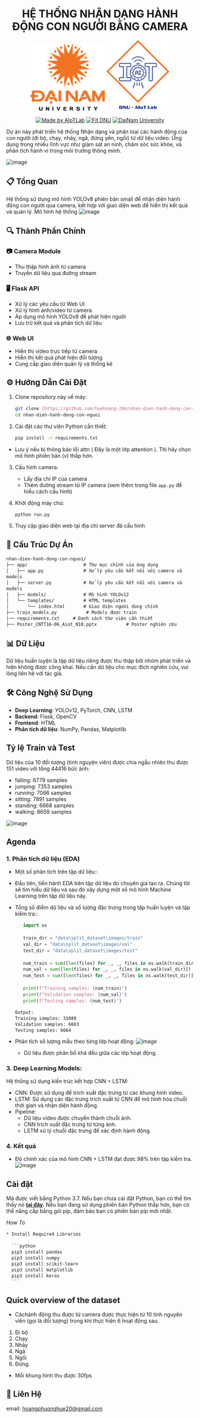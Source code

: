 <h1 align="center">HỆ THỐNG NHẬN DẠNG HÀNH ĐỘNG CON NGƯỜI BẰNG CAMERA </h1>
<div align="center">

<p align="center">
  <img src="anh\logodnu.webp" alt="DaiNam University Logo" width="200"/>
  <img src="anh\mobile.png" alt="AIoTLab Logo" width="170"/>
</p>

[![Made by AIoTLab](https://img.shields.io/badge/Made%20by%20AIoTLab-blue?style=for-the-badge)](https://www.facebook.com/DNUAIoTLab)
[![Fit DNU](https://img.shields.io/badge/Fit%20DNU-green?style=for-the-badge)](https://fitdnu.net/)
[![DaiNam University](https://img.shields.io/badge/DaiNam%20University-red?style=for-the-badge)](https://dainam.edu.vn)

</div>


Dự án này phát triển hệ thống Nhận dạng và phân loại các hành động của con người (đi bộ, chạy, nhảy, ngã, đứng yên, ngồi) từ dữ liệu video. 
Ứng dụng trong nhiều lĩnh vực như giám sát an ninh, chăm sóc sức khỏe, và phân tích hành vi trong môi trường thông minh.

![image](https://github.com/user-attachments/assets/89f30396-29cc-4a91-85ef-077e71d83fcc)


## 📋 Tổng Quan

Hệ thống sử dụng mô hình YOLOv8 phiên bản small để nhận diện hành động con người qua camera, kết hợp với giao diện web để hiển thị kết quả và quản lý.
Mô hình hệ thống
![image](https://github.com/user-attachments/assets/713df677-ff07-432d-aca1-3b537edfc9f0)


## 🔍 Thành Phần Chính

### 📷 Camera Module
- Thu thập hình ảnh từ camera
- Truyền dữ liệu qua đường stream

### 🖥️ Flask API
- Xử lý các yêu cầu từ Web UI
- Xử lý hình ảnh/video từ camera
- Áp dụng mô hình YOLOv8 để phát hiện người
- Lưu trữ kết quả và phân tích dữ liệu

### 🌐 Web UI
- Hiển thị video trực tiếp từ camera
- Hiển thị kết quả phát hiện đối tượng
- Cung cấp giao diện quản lý và thống kê

## ⚙️ Hướng Dẫn Cài Đặt

1. Clone repository này về máy:
   ```bash
   git clone [https://github.com/huehoang-204/nhan-dien-hanh-dong-con-nguoi.git]
   cd nhan-dien-hanh-dong-con-nguoi
   ```

2. Cài đặt các thư viện Python cần thiết:
   ```bash
   pip install -r requirements.txt
   ```

- Lưu ý nếu bị thông báo lỗi attn ( Đây là một lớp attention ). Thì hãy chọn mô hình phiên bản (v) thấp hơn.
3. Cấu hình camera:
   - Lấy địa chỉ IP của camera
   - Thêm đường stream từ IP camera (xem thêm trong file `app.py` để hiểu cách cấu hình)

4. Khởi động máy chủ:
   ```bash
   python run.py
   ```

5. Truy cập giao diện web tại địa chỉ server đã cấu hình

## 📁 Cấu Trúc Dự Án

```
nhan-dien-hanh-dong-con-nguoi/
├── app/                     # Thư mục chính của ứng dụng
│   ├── app.py               # Xử lý yêu cầu kết nối với camera và models
│   ├── server.py            # Xử lý yêu cầu kết nối với camera và models
│   ├── models/              # Mô hình YOLOv12
│   └── templates/           # HTML templates
│       └── index.html       # Giao diện người dùng chính
├── train_models.py           # Models được train
│── requirements.txt     # Danh sách thư viện cần thiết
├── Poster_CNTT16-06_Aiot_N10.pptx           # Poster nghiên cứu
```

## 📊 Dữ Liệu

Dữ liệu huấn luyện là tập dữ liệu riêng được thu thập bởi nhóm phát triển và hiện không được công khai. Nếu cần dữ liệu cho mục đích nghiên cứu, vui lòng liên hệ với tác giả.

## 🛠️ Công Nghệ Sử Dụng

- **Deep Learning**: YOLOv12, PyTorch, CNN, LSTM
- **Backend**: Flask, OpenCV
- **Frontend**: HTML
- **Phân tích dữ liệu**: NumPy, Pandas, Matplotlib


## Tỷ lệ Train và Test
Dữ liệu của 10 đối tượng (tình nguyện viên) được chia ngẫu nhiên thu được 151 video với tổng 44416 bức ảnh:
 - falling: 6779 samples
 - jumping: 7353 samples
 - running: 7066 samples
 - sitting: 7891 samples
 - standing: 6668 samples
 - walking: 8659 samples

![image](https://github.com/user-attachments/assets/92ac53be-c71c-49e1-9713-80417c27b985)

## Agenda

### 1. Phân tích dữ liệu (EDA)

-  Một số phân tích trên tập dữ liệu::
-  Đầu tiên, tiến hành EDA trên tập dữ liệu do chuyên gia tạo ra. Chúng tôi sẽ tìm hiểu dữ liệu và sau đó xây dựng một số mô hình Machine Learning trên tập dữ liệu này.
-  Tổng số điểm dữ liệu và số lượng đặc trưng trong tập huấn luyện và tập kiểm tra::
   ```python
      import os
      
      train_dir = "data\split_dataset\images/train"
      val_dir = "data\split_dataset\images/val"
      test_dir = "data\split_dataset\images/test"
      
      num_train = sum([len(files) for _, _, files in os.walk(train_dir)])
      num_val = sum([len(files) for _, _, files in os.walk(val_dir)])
      num_test = sum([len(files) for _, _, files in os.walk(test_dir)])
      
      print(f"Training samples: {num_train}")
      print(f"Validation samples: {num_val}")
      print(f"Testing samples: {num_test}")

   ```
   ```
   Output:
   Training samples: 31089
   Validation samples: 6663
   Testing samples: 6664
   ```

-  Phân tích số lượng mẫu theo từng lớp hoạt động:
      ![image](https://github.com/user-attachments/assets/93fed1bd-d5bd-4751-9598-2461dded31ab)
      *  Dữ liệu được phân bố khá đều giữa các lớp hoạt động.
          


### 3. Deep Learning Models:
Hệ thống sử dụng kiến trúc kết hợp CNN + LSTM:
- CNN: Được sử dụng để trích xuất đặc trưng từ các khung hình video.
- LSTM: Sử dụng các đặc trưng trích xuất từ CNN để mô hình hóa chuỗi thời gian và nhận diện hành động.
- Pipeline:
   + Dữ liệu video được chuyển thành chuỗi ảnh.
   + CNN trích xuất đặc trưng từ từng ảnh.
   + LSTM xử lý chuỗi đặc trưng để xác định hành động.
   
###   4.	Kết quả
 - Độ chính xác của mô hình CNN + LSTM đạt được 98% trên tập kiểm tra.
   ![image](https://github.com/user-attachments/assets/d1d17721-6c8a-4901-9ac4-e26eb7829538)



## Cài đặt
Mã được viết bằng Python 3.7. Nếu bạn chưa cài đặt Python, bạn có thể tìm thấy nó [**tại đây**](https://www.python.org/downloads/ "Cài đặt Python 3
.7"). Nếu bạn đang sử dụng phiên bản Python thấp hơn, bạn có thể nâng cấp bằng gói pip, đảm bảo bạn có phiên bản pip mới nhất.


  *How To*
  
    * Install Required Libraries
    
      ```python
      pip3 install pandas
      pip3 install numpy
      pip3 install scikit-learn
      pip3 install matplotlib
      pip3 install keras
      ```

## Quick overview of the dataset

- Cáchành động thu được từ camera được thực hiện từ 10 tình nguyện viên (gọi là đối tượng) trong khi thực hiện 6 hoạt động sau.
1. Đi bộ
2. Chạy
3. Nhảy
4. Ngã
5. Ngồi
6. Đứng.
- Mỗi khung hình thu được 30fps

## 📝 Liên Hệ

email: hoangphuonghue20@gmail.com


